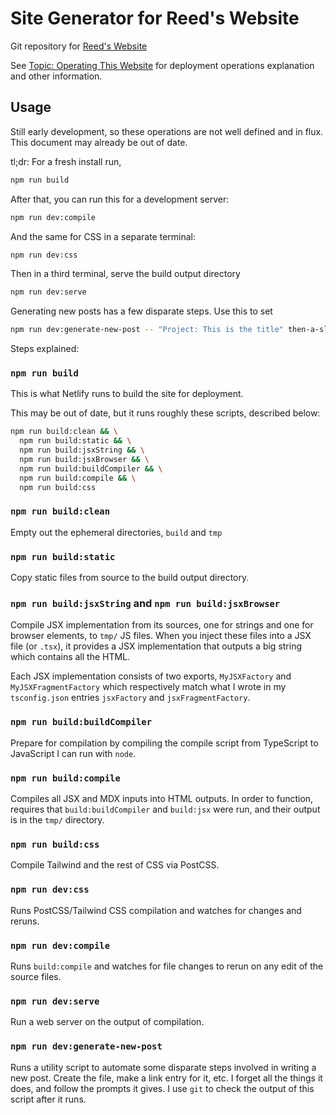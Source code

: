 # Site Generator for Reed's Website

Git repository for [Reed's Website](https://reeds.website)

See [Topic: Operating This Website](./posts/topic-operating-this-website.mdx) for deployment operations explanation and other information.

## Usage

Still early development, so these operations are not well defined and in flux. This document may already be out of date. 

tl;dr: For a fresh install run, 

```sh
npm run build
```

After that, you can run this for a development server:


```sh
npm run dev:compile
```

And the same for CSS in a separate terminal:

```sh
npm run dev:css
```

Then in a third terminal, serve the build output directory

```sh
npm run dev:serve
```

Generating new posts has a few disparate steps. Use this to set

```sh
npm run dev:generate-new-post -- "Project: This is the title" then-a-slug-here
```

Steps explained:

### `npm run build`

This is what Netlify runs to build the site for deployment. 

This may be out of date, but it runs roughly these scripts, described below:

```sh
npm run build:clean && \
  npm run build:static && \
  npm run build:jsxString && \
  npm run build:jsxBrowser && \
  npm run build:buildCompiler && \
  npm run build:compile && \
  npm run build:css
```

### `npm run build:clean`

Empty out the ephemeral directories, `build` and `tmp`

### `npm run build:static`

Copy static files from source to the build output directory.

### `npm run build:jsxString` and `npm run build:jsxBrowser`

Compile JSX implementation from its sources, one for strings and one for browser elements, to `tmp/` JS files. When you inject these files into a JSX file (or `.tsx`), it provides a JSX implementation that outputs a big string which contains all the HTML.

Each JSX implementation consists of two exports, `MyJSXFactory` and `MyJSXFragmentFactory` which respectively match what I wrote in my `tsconfig.json` entries `jsxFactory` and `jsxFragmentFactory`.

### `npm run build:buildCompiler` 

Prepare for compilation by compiling the compile script from TypeScript to JavaScript I can run with `node`.

### `npm run build:compile`

Compiles all JSX and MDX inputs into HTML outputs. In order to function,
requires that  `build:buildCompiler` and `build:jsx` were run, and their output
is in the `tmp/` directory.

### `npm run build:css`

Compile Tailwind and the rest of CSS via PostCSS.

### `npm run dev:css`

Runs PostCSS/Tailwind CSS compilation and watches for changes and reruns.

### `npm run dev:compile`

Runs `build:compile` and watches for file changes to rerun on any edit of the 
source files.

### `npm run dev:serve`

Run a web server on the output of compilation.

### `npm run dev:generate-new-post`

Runs a utility script to automate some disparate steps involved in writing a new post. Create the file, make a link entry for it, etc. I forget all the things it does, and follow the prompts it gives. I use `git` to check the output of this script after it runs.
